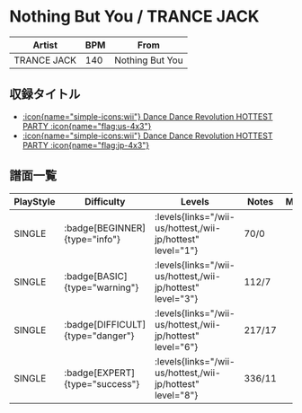 # Nothing But You / TRANCE JACK

|Artist|BPM|From|
|------|---|----|
|TRANCE JACK|140|Nothing But You|

## 収録タイトル

- [:icon{name="simple-icons:wii"} Dance Dance Revolution HOTTEST PARTY :icon{name="flag:us-4x3"}](/wii-us/hottest)
- [:icon{name="simple-icons:wii"} Dance Dance Revolution HOTTEST PARTY :icon{name="flag:jp-4x3"}](/wii-jp/hottest)

## 譜面一覧

|PlayStyle|Difficulty|Levels|Notes|Movie|
|---------|----------|------|-----|-----|
|SINGLE| :badge[BEGINNER]{type="info"}| :levels{links="/wii-us/hottest,/wii-jp/hottest" level="1"}|70/0||
|SINGLE| :badge[BASIC]{type="warning"}| :levels{links="/wii-us/hottest,/wii-jp/hottest" level="3"}|112/7||
|SINGLE| :badge[DIFFICULT]{type="danger"}| :levels{links="/wii-us/hottest,/wii-jp/hottest" level="6"}|217/17||
|SINGLE| :badge[EXPERT]{type="success"}| :levels{links="/wii-us/hottest,/wii-jp/hottest" level="8"}|336/11||
